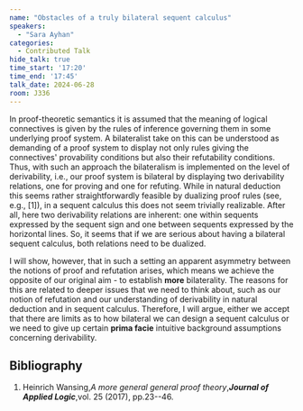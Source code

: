 ```yaml
---
name: "Obstacles of a truly bilateral sequent calculus"
speakers:
  - "Sara Ayhan"
categories:
  - Contributed Talk
hide_talk: true
time_start: '17:20'
time_end: '17:45'
talk_date: 2024-06-28
room: J336
---
```






In proof-theoretic semantics it is assumed that the meaning of logical connectives is given by the rules of inference governing them in some underlying proof system.
A bilateralist take on this can be understood as demanding of a proof system to display not only rules giving the connectives' provability conditions but also their refutability conditions.
Thus, with such an approach the bilateralism is implemented on the level of derivability, i.e., our proof system is bilateral by displaying two derivability relations, one for proving and one for refuting.
While in natural deduction this seems rather straightforwardly feasible by dualizing proof rules (see, e.g., [1]), in a sequent calculus this does not seem trivially realizable. 
After all, here two derivability relations are inherent: one within sequents expressed by the sequent sign and one between sequents expressed by the horizontal lines. So, it seems that if we are serious about having a bilateral sequent calculus, both relations need to be dualized. 

I will show, however, that in such a setting an apparent asymmetry between the notions of proof and refutation arises, which means we achieve the opposite of our original aim - to establish **more** bilaterality. The reasons for this are related to deeper issues that we need to think about, such as our notion of refutation and our understanding of derivability in natural deduction and in sequent calculus. Therefore, I will argue, either we accept that there are limits as to how bilateral we can design a sequent calculus or we need to give up certain **prima facie** intuitive background assumptions concerning derivability.


## Bibliography
1. Heinrich Wansing,_A more general general proof theory_,**_Journal of Applied Logic_**,vol. 25 (2017), pp.23--46.






